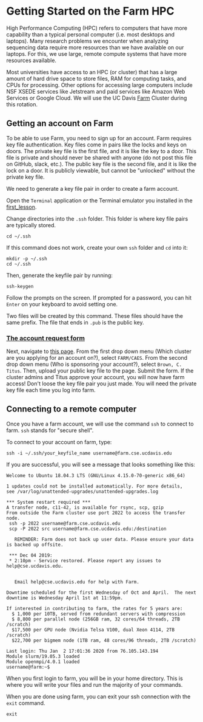 # Getting Started on the Farm HPC

High Performance Computing (HPC) refers to computers that have more capability than a typical personal computer 
(i.e. most desktops and laptops). 
Many research problems we encounter when analyzing sequencing data require more resources than we have available on our laptops.
For this, we use large, remote compute systems that have more resources available. 

Most universities have access to an HPC (or cluster) that has a large amount of hard drive space to store files, RAM for computing tasks, and CPUs for processing.
Other options for accessing large computers include NSF XSEDE services like Jetstream and paid services like Amazon Web Services or Google Cloud.
We will use the UC Davis [Farm](https://wiki.cse.ucdavis.edu/support/systems/farm) Cluster during this rotation.

## Getting an account on Farm

To be able to use Farm, you need to sign up for an account. 
Farm requires key file authentication.
Key files come in pairs like the locks and keys on doors. 
The private key file is the first file, and it is like the key to a door. 
This file is private and should never be shared with anyone (do not post this file on GitHub, slack, etc.). 
The public key file is the second file, and it is like the lock on a door.
It is publicly viewable, but cannot be "unlocked" without the private key file. 

We need to generate a key file pair in order to create a farm account. 

Open the `Terminal` application or the Terminal emulator you installed in the [first_lesson](00_getting_started.md).

Change directories into the `.ssh` folder.
This folder is where key file pairs are typically stored.

```
cd ~/.ssh
```

If this command does not work, create your own `ssh` folder and `cd` into it:
```
mkdir -p ~/.ssh
cd ~/.ssh
```

Then, generate the keyfile pair by running:
```
ssh-keygen
```

Follow the prompts on the screen. If prompted for a password, you can hit `Enter` on your keyboard to avoid setting one.

Two files will be created by this command. 
These files should have the same prefix.
The file that ends in `.pub` is the public key.

### [The account request form](https://wiki.cse.ucdavis.edu/cgi-bin/index2.pl)

Next, navigate to [this page](https://wiki.cse.ucdavis.edu/cgi-bin/index2.pl).
From the first drop down menu (Which cluster are you applying for an account on?), select `FARM/CAES`.
From the second drop down menu (Who is sponsoring your account?), select `Brown, C. Titus`.
Then, upload your public key file to the page. 
Submit the form. 
If the cluster admins and Titus approve your account, you will now have farm access!
Don't loose the key file pair you just made. 
You will need the private key file each time you log into farm.


## Connecting to a remote computer 

Once you have a farm account, we will use the command `ssh` to connect to farm. 
`ssh` stands for "secure shell". 

To connect to your account on farm, type:

```
ssh -i ~/.ssh/your_keyfile_name username@farm.cse.ucdavis.edu
```

If you are successful, you will see a message that looks something like this:

```
Welcome to Ubuntu 18.04.3 LTS (GNU/Linux 4.15.0-70-generic x86_64)

1 updates could not be installed automatically. For more details,
see /var/log/unattended-upgrades/unattended-upgrades.log

*** System restart required ***
A transfer node, c11-42, is available for rsync, scp, gzip
From outside the Farm cluster use port 2022 to access the transfer node.
 ssh -p 2022 username@farm.cse.ucdavis.edu
 scp -P 2022 src username@farm.cse.ucdavis.edu:/destination

   REMINDER: Farm does not back up user data. Please ensure your data is backed up offsite.

 *** Dec 04 2019:
 * 2:10pm - Service restored. Please report any issues to help@cse.ucdavis.edu.


   Email help@cse.ucdavis.edu for help with Farm.

Downtime scheduled for the first Wednesday of Oct and April.  The next downtime is Wednesday April 1st at 11:59pm.

If interested in contributing to farm, the rates for 5 years are:
  $ 1,000 per 10TB, served from redundant servers with compression
  $ 8,800 per parallel node (256GB ram, 32 cores/64 threads, 2TB /scratch)
  $17,500 per GPU node (Nvidia Telsa V100, dual Xeon 4114, 2TB /scratch)
  $22,700 per bigmem node (1TB ram, 48 cores/96 threads, 2TB /scratch)

Last login: Thu Jan  2 17:01:36 2020 from 76.105.143.194
Module slurm/19.05.3 loaded
Module openmpi/4.0.1 loaded
username@farm:~$
```

When you first login to farm, you will be in your home directory.
This is where you will write your files and run the majority of your commands. 

When you are done using farm, you can exit your ssh connection with the `exit` command.

```
exit
```
